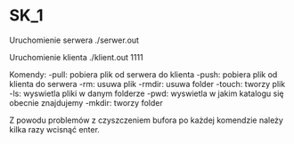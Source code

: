# SK_1

Uruchomienie serwera
./serwer.out

Uruchomienie klienta
./klient.out 1111 <adres serwera>

Komendy:
-pull: pobiera plik od serwera do klienta
-push: pobiera plik od klienta do serwera
-rm: usuwa plik
-rmdir: usuwa folder
-touch: tworzy plik
-ls: wyswietla pliki w danym folderze
-pwd: wyswietla w jakim katalogu się obecnie znajdujemy
-mkdir: tworzy folder

Z powodu problemów z czyszczeniem bufora po każdej komendzie
należy kilka razy wcisnąć enter.
